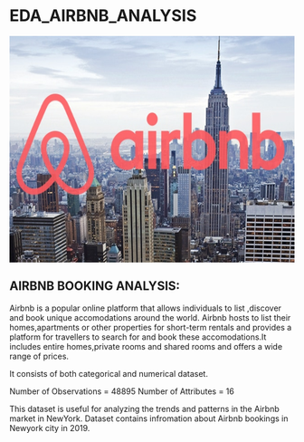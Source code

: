 # EDA_AIRBNB_ANALYSIS



<a href="url"><img src="Airbnb.jpg" align="center" height="400" width="700" ></a>

## AIRBNB BOOKING ANALYSIS:

Airbnb is a popular online platform that allows individuals to list ,discover and book unique accomodations around the world.
Airbnb hosts to list their homes,apartments or other properties for short-term rentals and provides a platform for travellers to
search for and book these accomodations.It includes entire homes,private rooms and shared rooms and offers a wide range of prices.

It consists of both categorical and numerical dataset.

Number of Observations = 48895
Number of Attributes = 16

This dataset is useful for analyzing the trends and patterns in the Airbnb market in NewYork.
Dataset contains infromation about Airbnb bookings in Newyork city in 2019.


